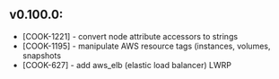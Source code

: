 ## v0.100.0:

* [COOK-1221] - convert node attribute accessors to strings
* [COOK-1195] - manipulate AWS resource tags (instances, volumes,
  snapshots
* [COOK-627] - add aws_elb (elastic load balancer) LWRP
